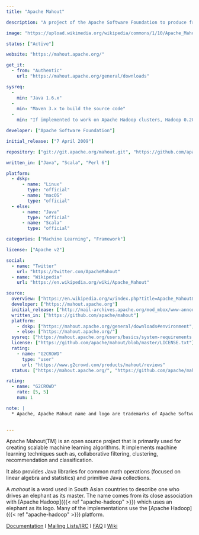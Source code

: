 ```yaml
---
title: "Apache Mahout"

description: "A project of the Apache Software Foundation to produce free implementations of distributed or otherwise scalable machine learning algorithms"

image: "https://upload.wikimedia.org/wikipedia/commons/1/10/Apache_Mahout_Logo.png"

status: ["Active"]

website: "https://mahout.apache.org/"

get_it:
  - from: "Authentic"
    url: "https://mahout.apache.org/general/downloads"

sysreq:
  -
    min: "Java 1.6.x"
  -
    min: "Maven 3.x to build the source code"
  -
    min: "If implemented to work on Apache Hadoop clusters, Hadoop 0.20.0"

developer: ["Apache Software Foundation"]

initial_release: ["7 April 2009"]

repository: ["git://git.apache.org/mahout.git", "https://github.com/apache/mahout"]

written_in: ["Java", "Scala", "Perl 6"]

platform:
  - dskp:
      - name: "Linux"
        type: "official"
      - name: "macOS"
        type: "official"
  - else:
      - name: "Java"
        type: "official"
      - name: "Scala"
        type: "official"

categories: ["Machine Learning", "Framework"]

license: ["Apache v2"]

social:
  - name: "Twitter"
    url: "https://twitter.com/ApacheMahout"
  - name: "Wikipedia"
    url: "https://en.wikipedia.org/wiki/Apache_Mahout"

source:
  overview: ["https://en.wikipedia.org/w/index.php?title=Apache_Mahout&oldid=877076538", "https://www.tutorialspoint.com/mahout/mahout_introduction.htm"]
  developer: ["https://mahout.apache.org"]
  initial_release: ["http://mail-archives.apache.org/mod_mbox/www-announce/200904.mbox/%3C7EDF8CB8-388C-4A44-974E-6977E7AEB396@apache.org%3E"]
  written_in: ["https://github.com/apache/mahout"]
  platform:
    - dskp: ["https://mahout.apache.org/general/downloads#environment", "https://github.com/apache/mahout#setting-up-your-environment"]
    - else: ["https://mahout.apache.org/"]
  sysreq: ["https://mahout.apache.org/users/basics/system-requirements.html"]
  license: ["https://github.com/apache/mahout/blob/master/LICENSE.txt"]
  rating:
    - name: "G2CROWD"
      type: "user"
      url: "https://www.g2crowd.com/products/mahout/reviews"
  status: ["https://mahout.apache.org/", "https://github.com/apache/mahout/graphs/contributors"]

rating:
  - name: "G2CROWD"
    rate: [5, 5]
    num: 1

note: |
  * Apache, Apache Mahout name and logo are trademarks of Apache Software Foundation.
  

---
```

  Apache Mahout(TM) is an open source project that is primarily used for creating scalable machine learning algorithms. It implements machine learning techniques such as, collaborative filtering, clustering, recommendation and classification.
  
  It also provides Java libraries for common math operations (focused on linear algebra and statistics) and primitive Java collections.
  
  A *mahout* is a word used in South Asian countries to describe one who drives an elephant as its master. The name comes from its close association with [Apache Hadoop]({{< ref "apache-hadoop" >}}) which uses an elephant as its logo. Many of the implementations use the [Apache Hadoop]({{< ref "apache-hadoop" >}}) platform.
  
  [Documentation](https://mahout.apache.org/docs/latest/index.html) I [Mailing Lists/IRC](https://mahout.apache.org/general/mailing-lists) I [FAQ](https://mahout.apache.org/general/faq.html) I [Wiki](https://mahout.apache.org/general/mahout-wiki.html)
  